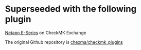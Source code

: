 # Superseeded with the following plugin

[Netapp E-Series](https://exchange.checkmk.com/p/netapp-eseries) on CheckMK Exchange

The original Github repository is [chexma/checkmk_plugins](https://github.com/chexma/checkmk_plugins/tree/master)
